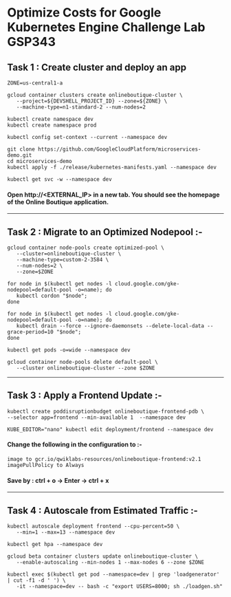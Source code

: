 # Optimize Costs for Google Kubernetes Engine  Challenge Lab GSP343


## Task 1 : Create cluster and deploy an app 

```
ZONE=us-central1-a
```
```
gcloud container clusters create onlineboutique-cluster \
   --project=${DEVSHELL_PROJECT_ID} --zone=${ZONE} \
   --machine-type=n1-standard-2 --num-nodes=2
```
```
kubectl create namespace dev
kubectl create namespace prod
```
```
kubectl config set-context --current --namespace dev
```
```
git clone https://github.com/GoogleCloudPlatform/microservices-demo.git
cd microservices-demo
kubectl apply -f ./release/kubernetes-manifests.yaml --namespace dev

kubectl get svc -w --namespace dev
```

#### Open http://<EXTERNAL_IP> in a new tab. You should see the homepage of the Online Boutique application.

----------------------------------------------------------------------------------------------------------------------------------------------

## Task 2 : Migrate to an Optimized Nodepool :-

```
gcloud container node-pools create optimized-pool \
   --cluster=onlineboutique-cluster \
   --machine-type=custom-2-3584 \
   --num-nodes=2 \
   --zone=$ZONE
```

```
for node in $(kubectl get nodes -l cloud.google.com/gke-nodepool=default-pool -o=name); do
   kubectl cordon "$node";
done
```
```
for node in $(kubectl get nodes -l cloud.google.com/gke-nodepool=default-pool -o=name); do
   kubectl drain --force --ignore-daemonsets --delete-local-data --grace-period=10 "$node";
done
```
```
kubectl get pods -o=wide --namespace dev
```
```
gcloud container node-pools delete default-pool \
   --cluster onlineboutique-cluster --zone $ZONE
```
----------------------------------------------------------------------------------------------------------------------------------------------

## Task 3 : Apply a Frontend Update :-

```
kubectl create poddisruptionbudget onlineboutique-frontend-pdb \
--selector app=frontend --min-available 1  --namespace dev

KUBE_EDITOR="nano" kubectl edit deployment/frontend --namespace dev
```

#### Change the following in the configuration to :-
   
   ```
   image to gcr.io/qwiklabs-resources/onlineboutique-frontend:v2.1
   imagePullPolicy to Always
   ```
   
#### Save by : ctrl + o -> Enter -> ctrl + x

----------------------------------------------------------------------------------------------------------------------------------------------

## Task 4 : Autoscale from Estimated Traffic :-

```
kubectl autoscale deployment frontend --cpu-percent=50 \
   --min=1 --max=13 --namespace dev

kubectl get hpa --namespace dev

gcloud beta container clusters update onlineboutique-cluster \
   --enable-autoscaling --min-nodes 1 --max-nodes 6 --zone $ZONE

kubectl exec $(kubectl get pod --namespace=dev | grep 'loadgenerator' | cut -f1 -d ' ') \
   -it --namespace=dev -- bash -c "export USERS=8000; sh ./loadgen.sh"
```
